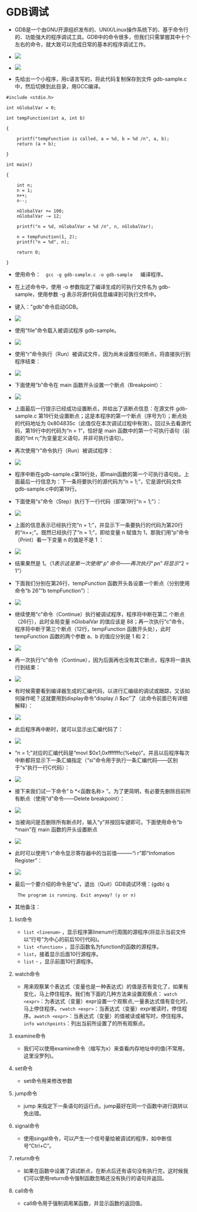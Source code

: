 # GDB调试 #
- GDB是一个由GNU开源组织发布的、UNIX/Linux操作系统下的、基于命令行的、功能强大的程序调试工具。GDB中的命令很多，但我们只需掌握其中十个左右的命令，就大致可以完成日常的基本的程序调试工作。
- ![](http://i.imgur.com/VNdujBr.png)
- ![](http://i.imgur.com/3NFCsSU.png)


- 先给出一个小程序，用c语言写的，将此代码复制保存到文件 gdb-sample.c 中，然后切换到此目录，用GCC编译。

`#include <stdio.h>`

`int nGlobalVar = 0;`

`int tempFunction(int a, int b)`

`{`

        printf("tempFunction is called, a = %d, b = %d /n", a, b);
        return (a + b);
`}`

`int main()`

`{`

        int n;
        n = 1;
        n++;
        n--;

        nGlobalVar += 100;
        nGlobalVar -= 12;

        printf("n = %d, nGlobalVar = %d /n", n, nGlobalVar);

        n = tempFunction(1, 2);
        printf("n = %d", n);

        return 0;
`}`


- 使用命令：　`gcc -g gdb-sample.c -o gdb-sample `　编译程序。

- 在上述命令中，使用 -o 参数指定了编译生成的可执行文件名为 gdb-sample，使用参数 -g 表示将源代码信息编译到可执行文件中。

- 键入："gdb"命令启动GDB。

- ![](http://i.imgur.com/9z01c50.png)

- 使用“file”命令载入被调试程序 gdb-sample。

- ![](http://i.imgur.com/EOAYcDx.png)

- 使用“r”命令执行（Run）被调试文件，因为尚未设置任何断点，将直接执行到程序结束：

- ![](http://i.imgur.com/XqcVaCK.png)

- 下面使用“b”命令在 main 函数开头设置一个断点（Breakpoint）：

- ![](http://i.imgur.com/1MYtXB2.png)

- 上面最后一行提示已经成功设置断点，并给出了该断点信息：在源文件 gdb-sample.c 第19行处设置断点；这是本程序的第一个断点（序号为1）；断点处的代码地址为 0x804835c（此值仅在本次调试过程中有效）。回过头去看源代码，第19行中的代码为“n = 1”，恰好是 main 函数中的第一个可执行语句（前面的“int n;”为变量定义语句，并非可执行语句）。

- 再次使用“r”命令执行（Run）被调试程序：

- ![](http://i.imgur.com/SSZngl7.png)

- 程序中断在gdb-sample.c第19行处，即main函数的第一个可执行语句处。上面最后一行信息为：下一条将要执行的源代码为“n = 1;”，它是源代码文件gdb-sample.c中的第19行。

- 下面使用“s”命令（Step）执行下一行代码（即第19行“n = 1;”）：

- ![](http://i.imgur.com/62vTfvM.png)

- 上面的信息表示已经执行完“n = 1;”，并显示下一条要执行的代码为第20行的“n++;”。既然已经执行了“n = 1;”，即给变量 n 赋值为 1，那我们用“p”命令（Print）看一下变量 n 的值是不是 1 ：

- ![](http://i.imgur.com/TbSjrde.png)

- 结果果然是 1。（$1表示这是第一次使用“p”命令——再次执行“p n”将显示“$2 = 1”）

- 下面我们分别在第26行、tempFunction 函数开头各设置一个断点（分别使用命令“b 26”“b tempFunction”）：

- ![](http://i.imgur.com/EeeHnm0.png)

- 继续使用“c”命令（Continue）执行被调试程序，程序将中断在第二 个断点（26行），此时全局变量 nGlobalVar 的值应该是 88；再一次执行“c”命令，程序将中断于第三个断点（12行，tempFunction 函数开头处），此时tempFunction 函数的两个参数 a、b 的值应分别是 1 和 2：

- ![](http://i.imgur.com/ED2ioxp.png)

- 再一次执行“c”命令（Continue），因为后面再也没有其它断点，程序将一直执行到结束：

- ![](http://i.imgur.com/fpCRMku.png)

- 有时候需要看到编译器生成的汇编代码，以进行汇编级的调试或跟踪，又该如何操作呢？这就要用到display命令“display /i $pc”了（此命令前面已有详细解释）：

- ![](http://i.imgur.com/yvPlR3A.png)

- 此后程序再中断时，就可以显示出汇编代码了：

- ![](http://i.imgur.com/OXo0Wsk.png)

- “n = 1;”对应的汇编代码是“movl $0x1,0xfffffffc(%ebp)”。并且以后程序每次中断都将显示下一条汇编指定（“si”命令用于执行一条汇编代码——区别于“s”执行一行C代码）：

- ![](http://i.imgur.com/HRx9bk9.png)

- 接下来我们试一下命令“ b *<函数名称> ”。为了更简明，有必要先删除目前所有断点（使用“d”命令——Delete breakpoint）：

- ![](http://i.imgur.com/We9hXC7.png)

- 当被询问是否删除所有断点时，输入“y”并按回车键即可。下面使用命令“b *main”在 main 函数的开头设置断点

- ![](http://i.imgur.com/2Sf6SNt.png)

- 此时可以使用“i r”命令显示寄存器中的当前值———“i r”即“Infomation Register”：

- ![](http://i.imgur.com/Qx15VaF.png)

- 最后一个要介绍的命令是“q”，退出（Quit）GDB调试环境：(gdb) q

    ` The program is running. Exit anyway? (y or n)`
- 其他备注：
 1. list命令
     - `list <linenum>` ，显示程序第linenum行周围的源程序(将显示当前文件以“行号”为中心的前后10行代码)。
     - `list <function>` ，显示函数名为function的函数的源程序。
     - `list`，接着显示后面10行源程序。
     - `list` - ，显示前面10行源程序。
     
 2. watch命令
     - 用来观察某个表达式（变量也是一种表达式）的值是否有变化了，如果有变化，马上停住程序。我们有下面的几种方法来设置观察点： `watch <expr>`：为表达式（变量）expr设置一个观察点,一量表达式值有变化时，马上停住程序。`rwatch <expr>`：当表达式（变量）expr被读时，停住程序。`awatch <expr>`：当表达式（变量）的值被读或被写时，停住程序。`info watchpoints`：列出当前所设置了的所有观察点。
      
 3. examine命令
     - 我们可以使用examine命令（缩写为x）来查看内存地址中的值(不常用，这里没罗列)。
     
 4. set命令
     - set命令用来修改参数
     
 5. jump命令
     - jump <linespec> 来指定下一条语句的运行点。jump最好在同一个函数中进行跳转以免出错。
     
 6. signal命令
     - 使用singal命令，可以产生一个信号量给被调试的程序，如中断信号“Ctrl+C”。
     
 7. return命令
     - 如果在函数中设置了调试断点，在断点后还有语句没有执行完，这时候我们可以使用return命令强制函数忽略还没有执行的语句并返回。
     
 8. call命令
     - call命令用于强制调用某函数，并显示函数的返回值。


